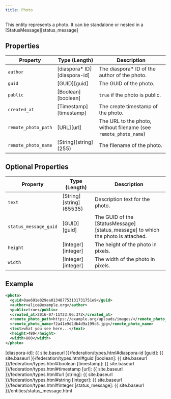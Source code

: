 ```yaml
---
title: Photo
---
```


This entity represents a photo. It can be standalone or nested in a [StatusMessage][status_message]

## Properties

| Property            | Type (Length)                | Description                                                      |
| ------------------- | ---------------------------- | ---------------------------------------------------------------- |
| `author`            | [diaspora\* ID][diaspora-id] | The diaspora\* ID of the author of the photo.                    |
| `guid`              | [GUID][guid]                 | The GUID of the photo.                                           |
| `public`            | [Boolean][boolean]           | `true` if the photo is public.                                   |
| `created_at`        | [Timestamp][timestamp]       | The create timestamp of the photo.                               |
| `remote_photo_path` | [URL][url]                   | The URL to the photo, without filename (see `remote_photo_name`) |
| `remote_photo_name` | [String][string] (255)       | The filename of the photo.                                       |

## Optional Properties

| Property              | Type (Length)            | Description                                                                     |
| --------------------- | ------------------------ | ------------------------------------------------------------------------------- |
| `text`                | [String][string] (65535) | Description text for the photo.                                                 |
| `status_message_guid` | [GUID][guid]             | The GUID of the [StatusMessage][status_message] to which the photo is attached. |
| `height`              | [Integer][integer]       | The height of the photo in pixels.                                              |
| `width`               | [Integer][integer]       | The width of the photo in pixels.                                               |

## Example

~~~xml
<photo>
  <guid>0ae691e029ea013487753131731751e9</guid>
  <author>alice@example.org</author>
  <public>true</public>
  <created_at>2016-07-11T23:06:37Z</created_at>
  <remote_photo_path>https://example.org/uploads/images/</remote_photo_path>
  <remote_photo_name>f2a41e9d2db4d9a199c8.jpg</remote_photo_name>
  <text>what you see here...</text>
  <height>480</height>
  <width>800</width>
</photo>
~~~

[diaspora-id]: {{ site.baseurl }}/federation/types.html#diaspora-id
[guid]: {{ site.baseurl }}/federation/types.html#guid
[boolean]: {{ site.baseurl }}/federation/types.html#boolean
[timestamp]: {{ site.baseurl }}/federation/types.html#timestamp
[url]: {{ site.baseurl }}/federation/types.html#url
[string]: {{ site.baseurl }}/federation/types.html#string
[integer]: {{ site.baseurl }}/federation/types.html#integer
[status_message]: {{ site.baseurl }}/entities/status_message.html
